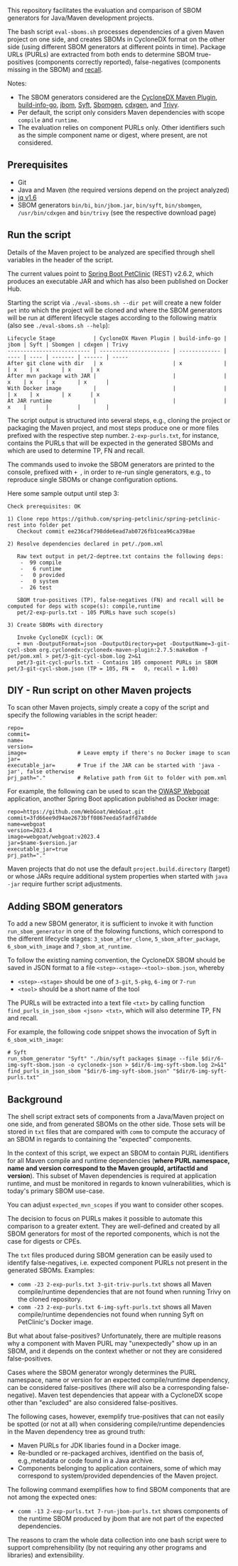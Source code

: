 This repository facilitates the evaluation and comparison of SBOM generators for
Java/Maven development projects.

The bash script `eval-sboms.sh` processes dependencies of a given Maven project
on one side, and creates SBOMs in CycloneDX format on the other side (using
different SBOM generators at different points in time). Package URLs (PURLs) are
extracted from both ends to determine SBOM true-positives (components correctly
reported), false-negatives (components missing in the SBOM) and
[recall](https://en.wikipedia.org/wiki/Precision_and_recall).  

Notes:
- The SBOM generators considered are the
  [CycloneDX Maven Plugin](https://github.com/CycloneDX/cyclonedx-maven-plugin),
  [build-info-go](https://github.com/jfrog/build-info-go),
  [jbom](https://github.com/eclipse/jbom/),
  [Syft](https://github.com/anchore/syft/),
  [Sbomgen](https://docs.aws.amazon.com/inspector/latest/user/sbom-generator.html),
  [cdxgen](https://cyclonedx.github.io/cdxgen/#/),
  and [Trivy](https://github.com/aquasecurity/trivy/).
- Per default, the script only considers Maven dependencies with scope `compile`
  and `runtime`.
- The evaluation relies on component PURLs only. Other identifiers such as the
  simple component name or digest, where present, are not considered.

## Prerequisites

- Git
- Java and Maven (the required versions depend on the project analyzed)
- [jq v1.6](https://stedolan.github.io/jq/)
- SBOM generators `bin/bi`, `bin/jbom.jar`, `bin/syft`, `bin/sbomgen`, `/usr/bin/cdxgen` and `bin/trivy` (see the respective download page)

## Run the script

Details of the Maven project to be analyzed are specified through shell variables in the header of the script.

The current values point to [Spring Boot PetClinic](https://github.com/spring-petclinic/spring-petclinic-rest) (REST) v2.6.2,
which produces an executable JAR and which has also been published on Docker Hub. 

Starting the script via `./eval-sboms.sh --dir pet` will create a new folder
`pet` into which the project will be cloned and where the SBOM generators will
be run at different lifecycle stages according to the following matrix (also see
`./eval-sboms.sh --help`):

```
Lifecycle Stage            | CycloneDX Maven Plugin | build-info-go | jbom | Syft | Sbomgen | cdxgen | Trivy
-------------------------- | ---------------------- | ------------- | ---- | ---- | ------- | ------ | -----
After git clone with dir   | x                      | x             |      | x    | x       | x      | x    
After mvn package with JAR |                        |               | x    | x    | x       | x      |      
With Docker image          |                        |               |      | x    | x       | x      | x    
At JAR runtime             |                        |               | x    |      |         |        |      
```

The script output is structured into several steps, e.g., cloning the project or
packaging the Maven project, and most steps produce one or more files prefixed
with the respective step number. `2-exp-purls.txt`, for instance, contains the
PURLs that will be expected in the generated SBOMs and which are used to
determine TP, FN and recall.

The commands used to invoke the SBOM generators are printed to the console,
prefixed with `+ `, in order to re-run single generators, e.g., to reproduce
single SBOMs or change configuration options. 

Here some sample output until step 3:

```
Check prerequisites: OK

1) Clone repo https://github.com/spring-petclinic/spring-petclinic-rest into folder pet
   Checkout commit ee236caf798dde6ead7ab0726fb1cea96ca398ae

2) Resolve dependencies declared in pet/./pom.xml

   Raw text output in pet/2-deptree.txt contains the following deps:
    -  99 compile
    -   6 runtime
    -   0 provided
    -   0 system
    -  26 test

   SBOM true-positives (TP), false-negatives (FN) and recall will be computed for deps with scope(s): compile,runtime
   pet/2-exp-purls.txt - 105 PURLs have such scope(s)

3) Create SBOMs with directory

   Invoke CycloneDX (cycl): OK
   + mvn -DoutputFormat=json -DoutputDirectory=pet -DoutputName=3-git-cycl-sbom org.cyclonedx:cyclonedx-maven-plugin:2.7.5:makeBom -f pet/pom.xml > pet/3-git-cycl-sbom.log 2>&1
   pet/3-git-cycl-purls.txt - Contains 105 component PURLs in SBOM pet/3-git-cycl-sbom.json (TP = 105, FN =   0, recall = 1.00)
```

## DIY - Run script on other Maven projects

To scan other Maven projects, simply create a copy of the script and specify the following
variables in the script header:
```
repo=
commit=
name=
version=
image=                # Leave empty if there's no Docker image to scan
jar=
executable_jar=       # True if the JAR can be started with 'java -jar', false otherwise
prj_path="."          # Relative path from Git to folder with pom.xml
```

For example, the following can be used to scan the [OWASP
Webgoat](https://github.com/WebGoat/WebGoat) application, another Spring Boot
application published as Docker image:
```
repo=https://github.com/WebGoat/WebGoat.git
commit=3fd66ee9d94ae2673bff0867eeda5fadfd7a8dde
name=webgoat
version=2023.4
image=webgoat/webgoat:v2023.4
jar=$name-$version.jar
executable_jar=true
prj_path="."
```

Maven projects that do not use the default `project.build.directory` (target) or
whose JARs require additional system properties when started with `java -jar`
require further script adjustments.

## Adding SBOM generators

To add a new SBOM generator, it is sufficient to invoke it with function
`run_sbom_generator` in one of the folowing functions, which correspond to the
different lifecycle stages: `3_sbom_after_clone`, `5_sbom_after_package`,
`6_sbom_with_image` and `7_sbom_at_runtime`.

To follow the existing naming convention, the CycloneDX SBOM should be saved in
JSON format to a file `<step>-<stage>-<tool>-sbom.json`, whereby
- `<step>-<stage>` should be one of `3-git`, `5-pkg`, `6-img` or `7-run`
- `<tool>` should be a short name of the tool

The PURLs will be extracted into a text file `<txt>` by calling function
`find_purls_in_json_sbom <json> <txt>`, which will also determine TP, FN and
recall.

For example, the following code snippet shows the invocation of Syft in
`6_sbom_with_image`:

```
# Syft
run_sbom_generator "Syft" "./bin/syft packages $image --file $dir/6-img-syft-sbom.json -o cyclonedx-json > $dir/6-img-syft-sbom.log 2>&1"
find_purls_in_json_sbom "$dir/6-img-syft-sbom.json" "$dir/6-img-syft-purls.txt"
```

## Background

The shell script extract sets of components from a Java/Maven project on one
side, and from generated SBOMs on the other side. Those sets will be stored in
`txt` files that are compared with `comm` to compute the accuracy of an SBOM in
regards to containing the "expected" components.

In the context of this script, we expect an SBOM to contain PURL identifiers for
all Maven compile and runtime dependencies (**where PURL namespace, name and
version correspond to the Maven groupId, artifactId and version**). This subset
of Maven dependencies is required at application runtime, and must be monitored
in regards to known vulnerabilities, which is today's primary SBOM use-case.

You can adjust `expected_mvn_scopes` if you want to consider other scopes.

The decision to focus on PURLs makes it possible to automate this comparison to
a greater extent. They are well-defined and created by all SBOM generators for
most of the reported components, which is not the case for digests or CPEs.

The `txt` files produced during SBOM generation can be easily used to identify
false-negatives, i.e. expected component PURLs not present in the generated
SBOMs. Examples:
- `comm -23 2-exp-purls.txt 3-git-triv-purls.txt` shows all Maven compile/runtime
  dependencies that are not found when running Trivy on the cloned repository.
- `comm -23 2-exp-purls.txt 6-img-syft-purls.txt` shows all Maven compile/runtime
  dependencies not found when running Syft on PetClinic's Docker image.

But what about false-positives? Unfortunately, there are multiple reasons why a
component with Maven PURL may "unexpectedly" show up in an SBOM, and it depends on
the context whether or not they are considered false-positives.

Cases where the SBOM generator wrongly determines the PURL namespace, name or
version for an expected compile/runtime dependency, can be considered
false-positives (there will also be a corresponding false-negative). Maven test
dependencies that appear with a CycloneDX scope other than "excluded" are also
considered false-positives.

The following cases, however, exemplify true-positives that can not easily be
spotted (or not at all) when considering compile/runtime dependencies in the
Maven dependency tree as ground truth:

- Maven PURLs for JDK libaries found in a Docker image.
- Re-bundled or re-packaged archives, identified on the basis of, e.g.,metadata
  or code found in a Java archive.
- Components belonging to application containers, some of which may correspond
  to system/provided dependencies of the Maven project.

The following command exemplifies how to find SBOM components that are not among
the expected ones:
- `comm -13 2-exp-purls.txt 7-run-jbom-purls.txt` shows components of the
  runtime SBOM produced by jbom that are not part of the expected dependencies.

The reasons to cram the whole data collection into one bash script were to
support comprehensibility (by not requiring any other programs and libraries)
and extensibility.
